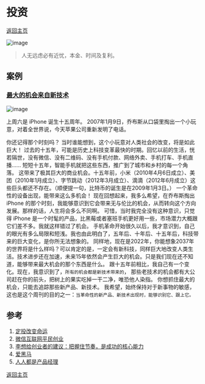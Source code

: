 # 投资
[返回主页](/)

![image](https://user-images.githubusercontent.com/95151698/149654520-02b14905-5fbd-4d4a-98e1-bcc84c3a725f.png)
> 人无远虑必有近忧，本金、时间及复利。

## 案例

### [最大的机会来自新技术](https://www.ruanyifeng.com/blog/2022/01/weekly-issue-192.html)

![image](https://user-images.githubusercontent.com/95151698/149654593-7f14520f-3322-4a39-9c64-c06aa9af3202.png)

上周六是 iPhone 诞生十五周年。
2007年1月9日，乔布斯从口袋里掏出一个小玩意，对着全世界说，今天苹果公司重新发明了电话。

你还记得那个时刻吗？
当时谁能想到，这个小玩意对人类社会的改变，将是如此巨大！
过去的十五年，可能是历史上科技变革最快的时期。回忆以前的生活，恍若隔世，没有微信、没有二维码、没有手机付款、网络外卖、手机打车、手机直播......
短短十五年，智能手机就把这些东西，推广到了城市和乡村的每一个角落。
这带来了极其巨大的商业机会。十五年前，小米（2010年4月6日成立）、美团（2010年1月成立）、字节跳动（2012年3月成立）、滴滴（2012年6月成立）这些巨头都还不存在。（顺便提一句，比特币的诞生是在2009年1月3日。）
一个革命性的设备出现，能带来这么多机会！
现在回想起来，我多么希望，在乔布斯掏出 iPhone 的那个时刻，我能够意识到它会带来无与伦比的机会，从而转向这个方向发展。那样的话，人生将会多么不同啊。
可惜，当时我完全没有这种意识，只觉得 iPhone 是一个时髦的产品，比黑莓或者塞班手机更好用一些，市场潜力大概跟它们差不多。我就这样错过了机会。
手机革命开始很久以后，我才意识到，自己的眼光有多么局限和短浅。我也由此明白了，五年后、十年后、十五年后，科技带来的巨大变化，是你所无法想象的。
同样地，现在是2022年，你能想象2037年的世界将是什么样吗？可以肯定的是，一定会有新科技，同样巨大地改变人类生活。技术进步还在加速，未来15年依然会产生巨大的机会。只是我们现在还不知道，能够带来最大机会的那个东西是什么。
跟十五年前相比，我自己有一个变化。现在，我意识到了，`所有的机会都是新技术带来的`， 那些老技术的机会都有大公司赶在你的前头，把树上的果实吃掉一干二净，唯恐他人染指。 你想抓住最大的机会，只能去追踪那些新产品、新技术。
我希望，始终保持对于新事物的敏感，这也是这个周刊的目的之一：`当革命性的新产品、新技术出现时，能够识别它、跟上它。`

## 参考

1. [定投改变命运](https://ri.firesbox.com/#/cn/)
2. [微信互联网平民创业](https://github.com/xiaolai/everyones-guide-for-starting-up-on-wechat-network)
3. [李想给创业者的建议：把握住节奏，是成功的核心能力](http://www.iheima.com/article-331199.html)
4. [爱黑马](https://www.iheima.com)
5. [人人都是产品经理](http://www.woshipm.com) 

[返回主页](/)
